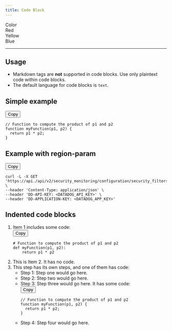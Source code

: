 ```yaml
---
title: Code Block
---
```

<div id="mdoc-selector"><div><div class="mdoc-pref__container"><div class="mdoc-pref__label">Color</div><div class="mdoc-pref__pill " data-pref-id="color" data-option-id="red">Red</div><div class="mdoc-pref__pill " data-pref-id="color" data-option-id="yellow">Yellow</div><div class="mdoc-pref__pill selected" data-pref-id="color" data-option-id="blue">Blue</div></div><hr /></div></div><div id="mdoc-content" class="customizable"><article>
  <h2 id="usage">Usage</h2>
  <ul>
    <li>
      Markdown tags are <strong>not</strong> supported in code blocks. Use only
      plaintext code within code blocks.
    </li>
    <li>The default language for code blocks is <code>text</code>.</li>
  </ul>
  <h2 id="simple-example">Simple example</h2>
  <div class="code-snippet-wrapper">
    <div class="code-filename-wrapper d-flex justify-content-end"></div>
    <div class="code-snippet">
      <div class="code-button-wrapper position-absolute">
        <button class="btn text-primary js-copy-button">Copy</button>
      </div>
      <span>
        <pre
          tabindex="0"
          class="chroma"
        ><code><span class="line"><span class="cl"><span class="c1">// Function to compute the product of p1 and p2
</span></span></span><span class="line"><span class="cl"><span class="c1"></span><span class="kd">function</span> <span class="nx">myFunction</span><span class="p">(</span><span class="nx">p1</span><span class="p">,</span> <span class="nx">p2</span><span class="p">)</span> <span class="p">{</span>
</span></span><span class="line"><span class="cl">  <span class="k">return</span> <span class="nx">p1</span> <span class="o">*</span> <span class="nx">p2</span><span class="p">;</span>
</span></span><span class="line"><span class="cl"><span class="p">}</span>
</span></span></code></pre>
      </span>
    </div>
  </div>
  <h2 id="example-with-region-param">Example with region-param</h2>
  <div class="code-snippet-wrapper">
    <div class="code-filename-wrapper d-flex justify-content-end"></div>
    <div class="code-snippet">
      <div class="code-button-wrapper position-absolute">
        <button class="btn text-primary js-copy-button">Copy</button>
      </div>
      <span>
        <pre
          tabindex="0"
          class="chroma"
        ><code><span class="line"><span class="cl">curl -L -X GET <span class="s1">&#39;https://api.<code class="mdoc js-region-param region-param" data-region-param="dd_site"></code>/api/v2/security_monitoring/configuration/security_filters&#39;</span> <span class="se">\
</span></span></span><span class="line"><span class="cl"><span class="se"></span>--header <span class="s1">&#39;Content-Type: application/json&#39;</span> <span class="se">\
</span></span></span><span class="line"><span class="cl"><span class="se"></span>--header <span class="s1">&#39;DD-API-KEY: &lt;DATADOG_API_KEY&gt;&#39;</span> <span class="se">\
</span></span></span><span class="line"><span class="cl"><span class="se"></span>--header <span class="s1">&#39;DD-APPLICATION-KEY: &lt;DATADOG_APP_KEY&gt;&#39;</span>
</span></span></code></pre>
      </span>
    </div>
  </div>
  <h2 id="indented-code-blocks">Indented code blocks</h2>
  <ol>
    <li>
      Item 1 includes some code:
      <div class="code-snippet-wrapper">
        <div class="code-filename-wrapper d-flex justify-content-end"></div>
        <div class="code-snippet">
          <div class="code-button-wrapper position-absolute">
            <button class="btn text-primary js-copy-button">Copy</button>
          </div>
          <span>
            <pre
              tabindex="0"
              class="chroma"
            ><code><span class="line"><span class="cl"><span class="c1"># Function to compute the product of p1 and p2</span>
</span></span><span class="line"><span class="cl"><span class="k">def</span> <span class="nf">myFunction</span><span class="p">(</span><span class="n">p1</span><span class="p">,</span> <span class="n">p2</span><span class="p">):</span>
</span></span><span class="line"><span class="cl">    <span class="k">return</span> <span class="n">p1</span> <span class="o">*</span> <span class="n">p2</span>
</span></span></code></pre>
          </span>
        </div>
      </div>
    </li>
    <li>This is Item 2. It has no code.</li>
    <li>
      This step has its own steps, and one of them has code:
      <ul>
        <li>Step 1: Step one would go here.</li>
        <li>Step 2: Step two would go here.</li>
        <li>
          Step 3: Step three would go here. It has some code:
          <div class="code-snippet-wrapper">
            <div class="code-filename-wrapper d-flex justify-content-end"></div>
            <div class="code-snippet">
              <div class="code-button-wrapper position-absolute">
                <button class="btn text-primary js-copy-button">Copy</button>
              </div>
              <span>
                <pre
                  tabindex="0"
                  class="chroma"
                ><code><span class="line"><span class="cl"><span class="c1">// Function to compute the product of p1 and p2
</span></span></span><span class="line"><span class="cl"><span class="c1"></span><span class="kd">function</span> <span class="nx">myFunction</span><span class="p">(</span><span class="nx">p1</span><span class="p">,</span> <span class="nx">p2</span><span class="p">)</span> <span class="p">{</span>
</span></span><span class="line"><span class="cl">  <span class="k">return</span> <span class="nx">p1</span> <span class="o">*</span> <span class="nx">p2</span><span class="p">;</span>
</span></span><span class="line"><span class="cl"><span class="p">}</span>
</span></span></code></pre>
              </span>
            </div>
          </div>
        </li>
        <li>Step 4: Step four would go here.</li>
      </ul>
    </li>
  </ol>
</article>
</div>
<div x-init='const initPage = () => { clientPrefsManager.initialize({    pagePrefsConfig: [{"n":"Color","i":"color","o":"primary_color_options"}],    prefOptionsConfig: {"primary_color_options":[{"n":"Red","i":"red"},{"n":"Yellow","i":"yellow"},{"n":"Blue","d":true,"i":"blue"}]},    selectedValsByPrefId: {"color":"blue"},    ifFunctionsByRef: {}  });};if (document.readyState === "complete" || document.readyState === "interactive") {  setTimeout(initPage, 1);} else {  document.addEventListener("DOMContentLoaded", initPage);}'></div>